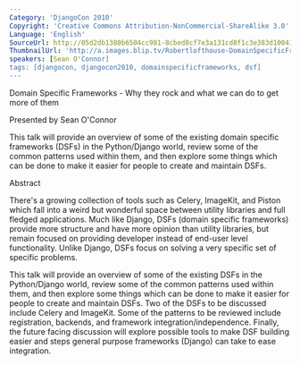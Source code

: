 ```yaml
---
Category: 'DjangoCon 2010'
Copyright: 'Creative Commons Attribution-NonCommercial-ShareAlike 3.0'
Language: 'English'
SourceUrl: http://05d2db1380b6504cc981-8cbed8cf7e3a131cd8f1c3e383d10041.r93.cf2.rackcdn.com/djangocon-2010/54_domain-specific-frameworks-why-they-rock-and-what-can-we-do-to-get-more-of-them.flv
ThumbnailUrl: 'http://a.images.blip.tv/Robertlofthouse-DomainSpecificFrameworksWhyTheyRockAndWhatCanWeDoTo103-637.jpg'
speakers: [Sean O'Connor]
tags: [djangocon, djangocon2010, domainspecificframeworks, dsf]
---
```

Domain Specific Frameworks - Why they rock and what we can do to get more of
them

Presented by Sean O'Connor

This talk will provide an overview of some of the existing domain specific
frameworks (DSFs) in the Python/Django world, review some of the common
patterns used within them, and then explore some things which can be done to
make it easier for people to create and maintain DSFs.

Abstract

There's a growing collection of tools such as Celery, ImageKit, and Piston
which fall into a weird but wonderful space between utility libraries and full
fledged applications. Much like Django, DSFs (domain specific frameworks)
provide more structure and have more opinion than utility libraries, but
remain focused on providing developer instead of end-user level functionality.
Unlike Django, DSFs focus on solving a very specific set of specific problems.

This talk will provide an overview of some of the existing DSFs in the
Python/Django world, review some of the common patterns used within them, and
then explore some things which can be done to make it easier for people to
create and maintain DSFs. Two of the DSFs to be discussed include Celery and
ImageKit. Some of the patterns to be reviewed include registration, backends,
and framework integration/independence. Finally, the future facing discussion
will explore possible tools to make DSF building easier and steps general
purpose frameworks (Django) can take to ease integration.


